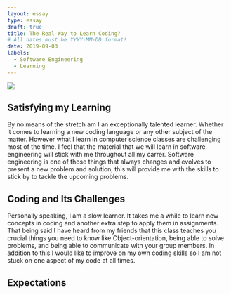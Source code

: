 ```yaml
---
layout: essay
type: essay
draft: true
title: The Real Way to Learn Coding?
# All dates must be YYYY-MM-DD format!
date: 2019-09-03
labels:
  - Software Engineering
  - Learning
---
```

<img class="ui ight spaced image" src="../images/degree_difficulty.jpg">

## Satisfying my Learning

  By no means of the stretch am I an exceptionally talented learner. Whether it comes to learning a new coding language or any other subject of the matter. However what I learn in computer science classes are challenging most of the time. I feel that the material that we will learn in software engineering will stick with me throughout all my carrer. Software engineering is one of those things that always changes and evolves to present a new problem and solution, this will provide me with the skills to stick by to tackle the upcoming problems.
  
## Coding and Its Challenges 

  Personally speaking, I am a slow learner. It takes me a while to learn new concepts in coding and another extra step to apply them in assignments. That being said I have heard from my friends that this class teaches you crucial things you need to know like Object-orientation, being able to solve problems, and being able to communicate with your group members. In addition to this I would like to improve on my own coding skills so I am not stuck on one aspect of my code at all times.
  
## Expectations

  
